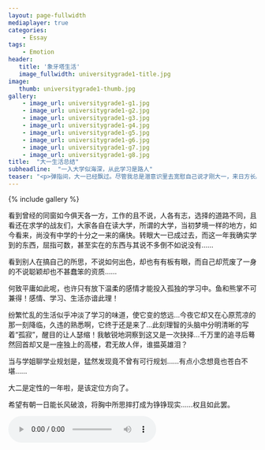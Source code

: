 ```yaml
---
layout: page-fullwidth
mediaplayer: true
categories:
    - Essay
tags:
    - Emotion
header:
   title: '象牙塔生活'
   image_fullwidth: universitygrade1-title.jpg
image:
   thumb: universitygrade1-thumb.jpg
gallery:
    - image_url: universitygrade1-g1.jpg
    - image_url: universitygrade1-g2.jpg
    - image_url: universitygrade1-g3.jpg
    - image_url: universitygrade1-g4.jpg
    - image_url: universitygrade1-g5.jpg
    - image_url: universitygrade1-g6.jpg
    - image_url: universitygrade1-g7.jpg
    - image_url: universitygrade1-g8.jpg
title:  "大一生活总结"
subheadline:  "一入大学似海深，从此学习是路人"
teaser: "<p>弹指间，大一已经飘过。尽管我总是潜意识里去宽慰自己说才刚大一，来日方长。但是，当校园迎来了下一届新生，不自觉的感觉自己不再是菜鸟了，至少不是最菜的了！</p>"
---
```


{% include gallery %}

看到曾经的同窗如今俱天各一方，工作的且不说，人各有志，选择的道路不同，且看还在求学的战友们，大家各自在读大学，所谓的大学，当初梦境一样的地方，如今看来，尚没有中学的十分之一来的痛快。转眼大一已成过去，而这一年我确实学到的东西，屈指可数，甚至实在的东西与其说不多倒不如说没有……
       
看到别人在搞自己的所思，不说如何出色，却也有有板有眼，而自己却荒废了一身的不说聪颖却也不甚蠢笨的资质……

何致平庸如此呢，也许只有放下温柔的感情才能投入孤独的学习中。鱼和熊掌不可兼得！感情、学习、生活亦谙此理！

纷繁忙乱的生活似乎冲淡了学习的味道，使它变的悠远…今夜它却又在心原荒凉的那一刻降临，久违的熟悉啊，它终于还是来了…此刻理智的头脑中分明清晰的写着“孤寂”，醒目的让人瑟缩！我敏锐地洞察到这又是一次抉择…千万里的追寻后蓦然回首却又是一座独上的高楼，君无故人伴，谁揾英雄泪？­

当与学姐聊学业规划是，猛然发现竟不曾有可行规划……有点小念想竟也苍白不堪……

大二是定性的一年啦，是该定位方向了。

希望有朝一日能长风破浪，将胸中所思摔打成为铮铮现实……权且如此罢。

<audio src='{{site.urlbgm}}everown.mp3' type="audio/mp3" autoplay loop controls></audio>